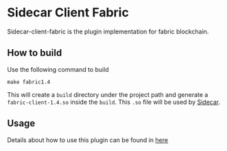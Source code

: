 # Sidecar Client Fabric

Sidecar-client-fabric is the plugin implementation for fabric blockchain.

## How to build

Use the following command to build

```
make fabric1.4
```

This will create a `build` directory under the project path and generate a `fabric-client-1.4.so` inside the `build`.
This `.so` file will be used by [Sidecar](https://gitlab.33.cn/link33/sidecar).

## Usage

Details about how to use this plugin can be found in [here](https://gitlab.33.cn/link33/sidecar/blob/master/README.md)  
